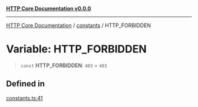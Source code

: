 [**HTTP Core Documentation v0.0.0**](../../README.md)

***

[HTTP Core Documentation](../../modules.md) / [constants](../README.md) / HTTP\_FORBIDDEN

# Variable: HTTP\_FORBIDDEN

> `const` **HTTP\_FORBIDDEN**: `403` = `403`

## Defined in

[constants.ts:41](https://github.com/stonemjs/http-core/blob/89981cacc9858cf786fba9df03b328b6b56a5b75/src/constants.ts#L41)
